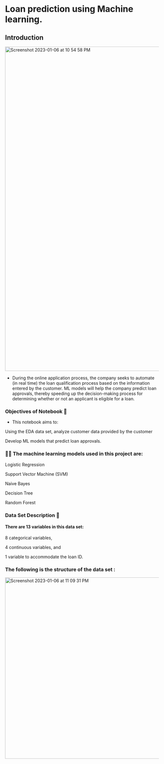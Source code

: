 
# Loan prediction using Machine learning.

## Introduction 

<img width="1059" alt="Screenshot 2023-01-06 at 10 54 58 PM" src="https://user-images.githubusercontent.com/118846871/211069305-44e680b2-58fd-4ab0-8df4-3a020751b4ae.png">



- During the online application process, the company seeks to automate (in real time) the loan qualification process based on the information entered by the customer. ML models will help the company predict loan approvals, thereby speeding up the decision-making process for determining whether or not an applicant is eligible for a loan.

### Objectives of Notebook 📌

- This notebook aims to:

Using the EDA data set, analyze customer data provided by the customer

Develop ML models that predict loan approvals.

### 👨‍💻 The machine learning models used in this project are:

Logistic Regression

Support Vector Machine (SVM)

Naive Bayes

Decision Tree

Random Forest

### Data Set Description 🧾
 #### There are 13 variables in this data set:

8 categorical variables,

4 continuous variables, and

1 variable to accommodate the loan ID.


### The following is the structure of the data set :


<img width="592" alt="Screenshot 2023-01-06 at 11 09 31 PM" src="https://user-images.githubusercontent.com/118846871/211069339-f37d2a30-c176-4794-89ca-bf26a37e56f2.png">




